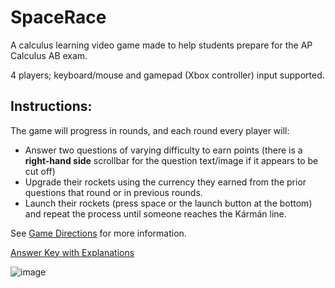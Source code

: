 # SpaceRace
A calculus learning video game made to help students prepare for the AP Calculus AB exam. 

4 players; keyboard/mouse and gamepad (Xbox controller) input supported.


## Instructions:
  The game will progress in rounds, and each round every player will:
  
 * Answer two questions of varying difficulty to earn points (there is a **right-hand side** scrollbar for the question text/image if it appears to be cut off)
 * Upgrade their rockets using the currency they earned from the prior questions that round or in previous rounds.
 * Launch their rockets (press space or the launch button at the bottom) and repeat the process until someone reaches the Kármán line.

See [Game Directions](https://docs.google.com/document/d/e/2PACX-1vQYhFBtk9IchUOGNw1CT1A5UX-CP_NaaGDrsr2InWViQsCG4UjLpq4iadHn5obK2R5iec3WH1WnoIpL/pub) for more information.

[Answer Key with Explanations](https://docs.google.com/document/d/e/2PACX-1vRrB-l70jR-taNd10nh1rWZUrOgARo9pXdI3F6tfKGXfIcIH5hWUone8FT04O_jXQJony5-XHArT6tv/pub)

![image](https://github.com/DaDevFox/SpaceRace/assets/53617853/caa68f0b-6a55-425d-a056-5c3d18f483c9)

